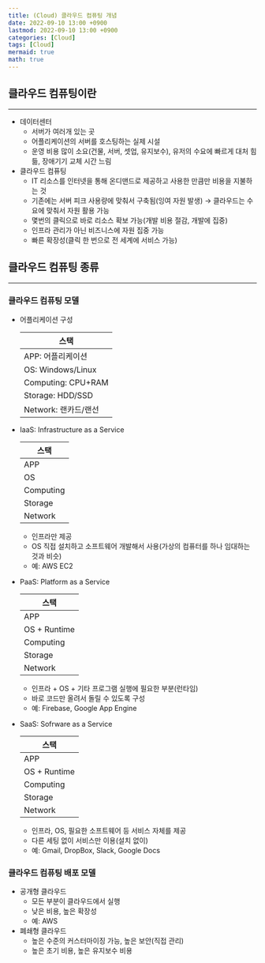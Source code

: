```yaml
---
title: (Cloud) 클라우드 컴퓨팅 개념
date: 2022-09-10 13:00 +0900
lastmod: 2022-09-10 13:00 +0900
categories: [Cloud]
tags: [Cloud]
mermaid: true
math: true
---
```


## 클라우드 컴퓨팅이란
---

- 데이터센터
    - 서버가 여러개 있는 곳
    - 어플리케이션의 서버를 호스팅하는 실제 시설
    - 운영 비용 많이  소요(건물, 서버, 셋업, 유지보수), 유저의 수요에 빠르게 대처 힘듦, 장애기기 교체 시간 느림
- 클라우드 컴퓨팅
    - IT 리소스를 인터넷을 통해 온디맨드로 제공하고 사용한 만큼만 비용을 지불하는 것
    - 기존에는 서버 피크 사용량에 맞춰서 구축됨(잉여 자원 발생) → 클라우드는 수요에 맞춰서 자원 활용 가능
    - 몇번의 클릭으로 바로 리소스 확보 가능(개발 비용 절감, 개발에 집중)
    - 인프라 관리가 아닌 비즈니스에 자원 집중 가능
    - 빠른 확장성(클릭 한 번으로 전 세계에 서비스 가능)


## 클라우드 컴퓨팅 종류
---

### 클라우드 컴퓨팅 모델

- 어플리케이션 구성

    | 스택 |
    | --- |
    | APP: 어플리케이션 |
    | OS: Windows/Linux |
    | Computing: CPU+RAM |
    | Storage: HDD/SSD |
    | Network: 랜카드/랜선 |

- IaaS: Infrastructure as a Service

    | 스택 |
    | --- |
    | APP |
    | OS |
    | Computing |
    | Storage |
    | Network |

    - 인프라만 제공
    - OS 직접 설치하고 소프트웨어 개발해서 사용(가상의 컴퓨터를 하나 임대하는 것과 비슷)
    - 예: AWS EC2

- PaaS: Platform as a Service

    | 스택 |
    | --- |
    | APP |
    | OS + Runtime |
    | Computing |
    | Storage |
    | Network |

    - 인프라 + OS + 기타 프로그램 실행에 필요한 부분(런타임)
    - 바로 코드만 올려서 돌릴 수 있도록 구성
    - 예: Firebase, Google App Engine

- SaaS: Sofrware as a Service

    | 스택 |
    | --- |
    | APP |
    | OS + Runtime |
    | Computing |
    | Storage |
    | Network |
    
    - 인프라, OS, 필요한 소프트웨어 등 서비스 자체를 제공
    - 다른 세팅 없이 서비스만 이용(설치 없이)
    - 예: Gmail, DropBox, Slack, Google Docs

### 클라우드 컴퓨팅 배포 모델

- 공개형 클라우드
    - 모든 부분이 클라우드에서 실행
    - 낮은 비용, 높은 확장성
    - 예: AWS
- 폐쇄형 클라우드
    - 높은 수준의 커스터마이징 가능, 높은 보안(직접 관리)
    - 높은 초기 비용, 높은 유지보수 비용